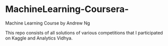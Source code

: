 # MachineLearning-Coursera-
Machine Learning Course by Andrew Ng

This repo consists of all solutions of various competitions that I participated on Kaggle and Analytics Vidhya. 
